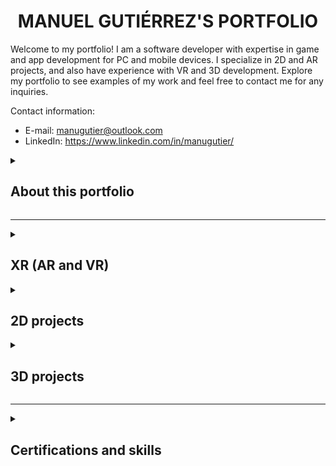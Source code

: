 <!--
**GutierManu/GutierManu** is a ✨ _special_ ✨ repository because its `README.md` (this file) appears on your GitHub profile.

Here are some ideas to get you started:

- 🔭 I’m currently working on ...
- 🌱 I’m currently learning ...
- 👯 I’m looking to collaborate on ...
- 🤔 I’m looking for help with ...
- 💬 Ask me about ...
- 📫 How to reach me: ...
- 😄 Pronouns: ...
- ⚡ Fun fact: ...
-->

<h1 align="center">MANUEL GUTIÉRREZ'S PORTFOLIO</h1>

<p> Welcome to my portfolio! I am a software developer with expertise in game and app development for PC and mobile devices. I specialize in 2D and AR projects, and also have experience with VR and 3D development. Explore my portfolio to see examples of my work and feel free to contact me for any inquiries.</p>

Contact information:

- E-mail: manugutier@outlook.com
- LinkedIn: https://www.linkedin.com/in/manugutier/
</p>

<details>
<summary><h2>About this portfolio</h2></summary>

My portfolio is organized into three categories: XR (AR/VR), 2D, and 3D. Each game/app is labeled with one of three statuses:

- Published: The game/app has been published on a determined platform or delivered directly to the client.
- Prototype: The project has some functionality that can be used in future projects or was created for learning purposes.
- Work in progress: The project is currently being developed and is planned for release in the future. </p>

In addition to the project status, each entry will specify the game engine used for its development, whether it was a collaborative or independent effort, my role/contribution, and the period for its release.
</details>

--------------------------

<details>
<summary><h2>XR (AR and VR)</h2></summary>
<h2 align="center">Honduras Ancestral </h2>
    
[![Watch the video](https://user-images.githubusercontent.com/89094000/224602828-5880e883-e5a8-4d52-a280-630366620999.png)](https://www.linkedin.com/feed/update/urn:li:activity:7040070646256521216/)

<p>"Honduras Ancestral" is an Augmented Reality app created in a collaborative effort with Realidad Virtual Honduras and comissioned by CANATURH. The app allows users to explore the history and culture of Honduras in a unique and exciting way.

The app focuses on two historical tourist sites in Honduras: the Ruins of Copan and the Fortress of San Fernando de Omoa. By using image markers at these sites, users can bring to life historical characters and monuments from the culture of these places and capture unique memories through photos and videos.
    
The goal of Honduras Ancestral is to inspire users to deepen their knowledge and appreciation for the cultural heritage of Honduras and Central America.

- Landing page: https://www.hondurasancestral.com/
- Play Store: https://play.google.com/store/apps/details?id=com.VRHonduras.HondurasAncestral
- App Store: https://apps.apple.com/hn/app/honduras-ancestral/id1669387406
</p>

    Status: Published
    Engine: Unity
    Project type: collaborative
    Contribution: AR functionality, UI functionality, AR interaction prototyping, Programming
    Period: February 2023
    
<h2 align="center">CABEI Rollercoaster</h2>

[![Watch the video](https://user-images.githubusercontent.com/89094000/198506478-06c4411a-fa19-4091-aeb7-22f3573a5549.png)](https://www.linkedin.com/posts/realidad-virtual-honduras_proyecto-bcie-vr-activity-6986455961334902785-_EOO?utm_source=share&utm_medium=member_desktop)

<p>A VR experience created in collaboration with Realidad Virtual Honduras for the CABEI (Central American Bank for Economic Integration) -or BCIE (Banco Centroamericano de Integración Económica) in Spanish-. The experience features a rollercoaster with 6 stations, each representing a diorama of the projects done by the CABEI in each of the Central American countries, including relevant data on these projects.

This project was developed as an advergame to be featured in events hosted by the CABEI
</p>

    Status: Published
    Engine: Unity
    Project type: collaborative    
    Contribution: Blocking/blockout, Physics logic and programming, Scene/level design
    Period: September 2022

<h2 align="center">AR Portal</h2>

[![Watch the video](https://img.youtube.com/vi/CleX8_8_PDM/maxresdefault.jpg)](https://youtu.be/CleX8_8_PDM)

<p>A project created for learning purposes. The app uses the camera to detect flat surfaces in the real world. Once these flat surfaces are detected, the user can instantiate a portal with 3 different environments available (for this project, house areas are featured).

The portal works both ways, the user is able to enter the digital environment by the front or the back side, and equally exit by any of these sides. The user is also able to exit (destroy) the environment by tapping on the pertinent button, allowing them to place the AR Portal in different position.

As an addition, Unity's localization tool has been used to add language support in English, Spanish and French.
</p>

    Status: Prototype
    Engine: Unity
    Project type: independent
    Contribution: Programming, Shaders, Design, UI, Translation
    Period: August 2022
</details>
    
<details>
<summary><h2>2D projects</h2></summary></h2>

<h2 align="center">Character Customization</h2>

[![Watch the video](https://img.youtube.com/vi/uaw7ap6sOME/maxresdefault.jpg)](https://youtu.be/uaw7ap6sOME)
    
<p>This is a prototype for a character customization screen. The whole functionality can be reused and adapted to different 2D projects where characters or objects may require customization.

This prototype went through two versions: the first one handled the customization by creating sprites from textures at runtime (through code) and PlayerPrefs was used for saving progress. The second version, which is way more optimal, handles customization and progress through scriptable objects; a complete refactor on the customization system was performed for this to be possible, making it easier to keep adding more customizable assets in this or a different 2D project.

The prototype also uses the system's date and time to handle a day/night cycle, changing the ambient's color depending on the time of the day. Additionally, a shop and inventory system was created.

This project also showcases the use of a dynamic scroll view to generate buttons that represent different customization options based on player choices. This functionality enables players to navigate seamlessly through available customization options, improving the overall user experience. By dynamically generating buttons that correspond to specific customizable features, this scroll view feature is an excellent example of how to enhance a game's usability by implementing practical and effective user interface design.

While there is still room for improvement, such as enhancing the visuals of the UI, the potential for this feature is exciting, and further development will only enhance its possibilities.
</p>
    
    Status: Prototype
    Engine: Unity
    Project type: independent
    Contribution: all
    Period: March 2023

<h2 align="center">Owl Party (WIP name)</h2>

[![Watch the video](https://img.youtube.com/vi/OS6xDnV0QVA/maxresdefault.jpg)](https://youtu.be/OS6xDnV0QVA)

<p>This exciting game is set to be launched on both PC and consoles, offering players a range of gameplay options. With both a campaign mode and a versus mode, players will be able to choose their preferred style of play. In the versus mode, the aim is to make opponents fall off the stage, providing a thrilling challenge for players. To ensure a unique experience for each player, there will be a range of customization options available for characters, as demonstrated in the accompanying visuals. Whether playing alone or with friends, this game is sure to provide hours of entertainment for gamers of all levels.</p>

[![Watch the video](https://img.youtube.com/vi/G3LQ4F9yeL0/maxresdefault.jpg)](https://youtu.be/G3LQ4F9yeL0)

    Status: Work in progress
    Engine: Unity
    Project type: independent
    Contribution: all
    Period: Hiatus

<h2 align="center">Internet Guardians</h2>

[![Banner_Thumbnail](https://user-images.githubusercontent.com/89094000/198503898-d2ba4be1-6c76-4974-a6b6-f3bb8ee56d65.png)](https://gutier.itch.io/internet-guardians)

<p>Take on the role of a solo guardian or team up with a friend to protect the Internet from malicious bugs in this exciting shoot 'em up game! As you navigate through cyberspace, your mission is to debug the Internet and recover lost files, earning points and Internet medals along the way.

Created for the #OperaGXGameJam held in Game Jolt, this game was designed around the theme "UFOs and the Internet" and developed within a two-week time frame. To ensure a fully immersive experience, all game assets were created by myself.

- Play it on itch.io: https://gutier.itch.io/internet-guardians
- Play it on Game Jolt: https://gamejolt.com/games/internetguardians/637967
</p>

    Status: Published
    Engine: GameMaker Studio 2
    Project type: independent
    Contribution: all
    Period: August 2021

<h2 align="center">2D Strategy Prototype</h2>

[![Watch the video](https://img.youtube.com/vi/KqAdgOjmlNc/maxresdefault.jpg)](https://youtu.be/KqAdgOjmlNc)

<p>This project is a prototype of a local multiplayer, turn-based strategy game. It was developed in conjunction with the "The Ultimate Guide to making a 2D strategy game in Unity" course on Udemy, led by Blackthornprod. Notable features of the project include a barracks system, unit and stat tracking (with unique stats for each class), turn-based combat mechanics, carefully crafted animations, immersive sound effects, and detailed illustrations. These features work together to create an engaging and interactive gameplay experience for players.</p>

    Status: Prototype
    Engine: Unity
    Project type: independent
    Contribution: all
    Period: February 2021

<h2 align="center">Introdos D</h2>

[![Watch the video](https://img.youtube.com/vi/FHEM14KuGVg/maxresdefault.jpg)](https://youtu.be/FHEM14KuGVg)

<p>This prototype was created as part of my game development journey and was made in conjunction with the course "Introduction to Unity for 2D Videogames" by Juan Diego Vázquez Moreno on Domestika. The project implements both Platformer and 2D Hack and Slash mechanics, providing an opportunity for me to learn the fundamental principles of game development through practical experience. This prototype represents an important milestone in my game development journey and has provided me with a solid foundation to build upon.</p>

    Status: Prototype
    Engine: Unity
    Project type: independent
    Contribution: Programming, Design, Animations
    Period: July 2020

</details>

<details>
<summary><h2>3D projects</h2></summary></h2>

<h2 align="center">Unity Junior Programmer Pathway Prototypes</h2>

[![unity-junior-programmer](https://user-images.githubusercontent.com/89094000/198504459-3e206eed-8f33-4704-a7c0-12c6902d9fa5.png)](https://learn.unity.com/pathway/junior-programmer)

<p>These projects were developed for the purpose of learning and understanding key concepts and topics in game development. While the design and mechanics may be simple, they serve as practical examples of the principles learned throughout the course of study. By implementing the concepts learned in a practical way, these projects provide valuable hands-on experience and help solidify understanding of the topics covered. Through experimentation, iteration, and the application of theoretical knowledge, these projects serve as stepping stones towards more complex and polished games in the future.

- Unity profile (with prototypes): https://learn.unity.com/u/manugutier
- Certified badge: https://www.credly.com/badges/e29487e5-bd85-4305-8ca0-d99342828614/public_url
</p>

    Status: Prototype
    Engine: Unity
    Project type: independent
    Contribution: Programming, Design
    Period: November 2021

</details>

--------------------------

<details>
<summary><h2>Certifications and skills</h2></summary></h2>

Certifications related to software and game development (sorted by issued date):
- [Advanced RPG Game Design with Unity](https://www.domestika.org/en/certificates/6f981ad72269690a1c56f7ba732179dd.pdf) - Juan Diego Vázquez Moreno at Domestika
- [Salesforce Platform App Builder](https://trailhead.salesforce.com/en/credentials/certification-detail-print/?searchString=NaXIgsLnW4H+rr2y23Mcm25BlqlnBRZFpNZOZFSl9eZc9ydpkrBfP0TkJag1lEih) - Salesforce
- [Unity Junior Programmer](https://www.credly.com/badges/e29487e5-bd85-4305-8ca0-d99342828614/public_url) - Unity Learn
- [The Ultimate Guide to making a 2D strategy game in Unity](https://www.udemy.com/certificate/UC-04a2331b-308f-41ca-adec-328ebff7d179/) - Blackthornprod at Udemy
- [Practical Unity: 2D Platform game](https://www.linkedin.com/learning/certificates/f8e62526bd5c15cb0433dc30517d1112f50ca6116be1a717f51ef9a3321ef6ac?trk=backfilled_certificate&lipi=urn%3Ali%3Apage%3Ad_flagship3_profile_view_base_certifications_details%3BQ9Lim9EcSSqaQbvz%2F5GGqA%3D%3D) - LinkedIn
- [Introduction to Unity for 2D Video Games](https://www.domestika.org/en/certificates/c59950c75f857e4993c5afb7eb94b6fb) - Juan Diego Vázquez Moreno at Domestika
- Introduction to Game Design - Miríadax

Miscellaneous certifications:
- Basic Astronomy - ASTRO
- Digital Marketing Basics - IAB Spain

Languages:
- Spanish (native)
- English (C1)
- French (B2)
</details>
